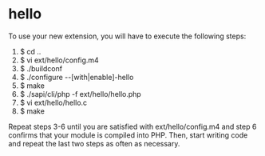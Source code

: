 # hello

To use your new extension, you will have to execute the following steps:

1.  $ cd ..
2.  $ vi ext/hello/config.m4
3.  $ ./buildconf
4.  $ ./configure --[with|enable]-hello
5.  $ make
6.  $ ./sapi/cli/php -f ext/hello/hello.php
7.  $ vi ext/hello/hello.c
8.  $ make

Repeat steps 3-6 until you are satisfied with ext/hello/config.m4 and
step 6 confirms that your module is compiled into PHP. Then, start writing
code and repeat the last two steps as often as necessary.

